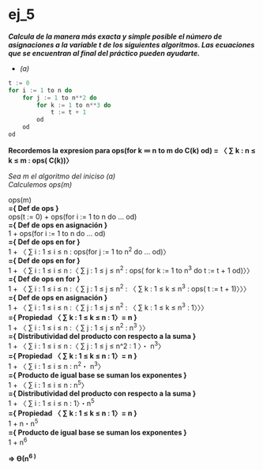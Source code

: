 # ej_5

***Calcula de la manera más exacta y simple posible el número de asignaciones a la variable t de los siguientes algoritmos. Las ecuaciones que se encuentran al final del práctico pueden ayudarte.***

- *(a)*

```C
t := 0
for i := 1 to n do
	for j := 1 to n**2 do
		for k := 1 to n**3 do
			t := t + 1
		od
	od
od
```

**Recordemos la expresion para ops(for k ≔ n to m do C(k) od)  = 〈 ∑ k :  n ≤ k ≤ m : ops( C(k))〉**

*Sea m el algoritmo del iniciso (a)*  
*Calculemos ops(m)*

ops(m)  
**={ Def de ops }**  
ops(t := 0) + ops(for i := 1 to n do … od)  
**={ Def de ops en asignación }**  
1 + ops(for i := 1 to n do … od)  
**={ Def de ops en for }**  
1 + 〈 ∑ i :  1 ≤ i ≤ n : ops(for j := 1 to n<sup>2</sup> do … od)〉  
**={ Def de ops en for }**  
1 + 〈 ∑ i :  1 ≤ i ≤ n :〈 ∑ j :  1 ≤ j ≤ n<sup>2</sup> : ops( for k := 1 to n<sup>3</sup> do t := t + 1 od)〉〉  
**={ Def de ops en for }**  
1 + 〈 ∑ i :  1 ≤ i ≤ n :〈 ∑ j :  1 ≤ j ≤ n<sup>2</sup> : 〈 ∑ k :  1 ≤ k ≤ n<sup>3</sup> : ops( t := t + 1)〉〉〉  
**={ Def	de ops en asignación }**  
1 + 〈 ∑ i :  1 ≤ i ≤ n :〈 ∑ j :  1 ≤ j ≤ n<sup>2</sup> : 〈 ∑ k :  1 ≤ k ≤ n<sup>3</sup> : 1〉〉〉  
**={ Propiedad 〈 ∑ k :  1 ≤ k ≤ n : 1〉= n }**  
1 + 〈 ∑ i :  1 ≤ i ≤ n :〈 ∑ j :  1 ≤ j ≤ n<sup>2</sup> : n<sup>3</sup> 〉〉  
**={ Distributividad del producto con respecto a la suma }**  
1 + 〈 ∑ i :  1 ≤ i ≤ n :〈 ∑ j :  1 ≤ j ≤ n^2 : 1 〉・ n<sup>3</sup>〉  
**={ Propiedad 〈 ∑ k :  1 ≤ k ≤ n : 1〉= n }**  
1 + 〈 ∑ i :  1 ≤ i ≤ n : n<sup>2</sup>・ n<sup>3</sup>〉  
**={ Producto de igual base se suman los exponentes }**  
1 + 〈 ∑ i :  1 ≤ i ≤ n : n<sup>5</sup>〉  
**={ Distributividad del producto con respecto a la suma }**  
1 + 〈 ∑ i :  1 ≤ i ≤ n : 1〉・n<sup>5</sup>  
**={ Propiedad 〈 ∑ k :  1 ≤ k ≤ n : 1〉= n }**  
1 + n・n<sup>5</sup>  
**={ Producto de igual base se suman los exponentes }**  
1 + n<sup>6</sup>  

**⇒ Ө(n<sup>6</sub> )**



